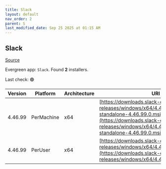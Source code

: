 ```yaml
---
title: Slack
layout: default
nav_order: 2
parent: S
last_modified_date: Sep 25 2025 at 01:15 AM
---
```


## Slack

[Source](https://slack.com/intl/en-au/help/articles/212475728-Deploy-Slack-via-Microsoft-Installer)

Evergreen app: `Slack`. Found **2** installers.

Last check: 🟢

| Version | Platform   | Architecture | URI                                                                                                                                                                                                          |
| ------- | ---------- | ------------ | ------------------------------------------------------------------------------------------------------------------------------------------------------------------------------------------------------------ |
| 4.46.99 | PerMachine | x64          | [https://downloads.slack-edge.com/desktop-releases/windows/x64/4.46.99/slack-standalone-4.46.99.0.msi](https://downloads.slack-edge.com/desktop-releases/windows/x64/4.46.99/slack-standalone-4.46.99.0.msi) |
| 4.46.99 | PerUser    | x64          | [https://downloads.slack-edge.com/desktop-releases/windows/x64/4.46.99/SlackSetup.msi](https://downloads.slack-edge.com/desktop-releases/windows/x64/4.46.99/SlackSetup.msi)                                 |
